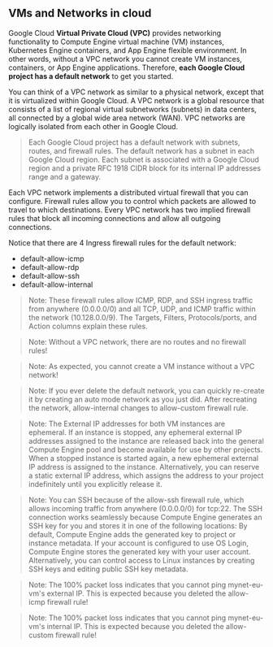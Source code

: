 ##



## VMs and Networks in cloud

Google Cloud **Virtual Private Cloud (VPC)** provides networking functionality to Compute Engine virtual machine (VM) instances, Kubernetes Engine containers, and App Engine flexible environment. In other words, without a VPC network you cannot create VM instances, containers, or App Engine applications. Therefore, **each Google Cloud project has a default network** to get you started.

You can think of a VPC network as similar to a physical network, except that it is virtualized within Google Cloud. A VPC network is a global resource that consists of a list of regional virtual subnetworks (subnets) in data centers, all connected by a global wide area network (WAN). VPC networks are logically isolated from each other in Google Cloud.

> Each Google Cloud project has a default network with subnets, routes, and firewall rules. The default network has a subnet in each Google Cloud region. Each subnet is associated with a Google Cloud region and a private RFC 1918 CIDR block for its internal IP addresses range and a gateway.

Each VPC network implements a distributed virtual firewall that you can configure. Firewall rules allow you to control which packets are allowed to travel to which destinations. Every VPC network has two implied firewall rules that block all incoming connections and allow all outgoing connections.

Notice that there are 4 Ingress firewall rules for the default network:
- default-allow-icmp
- default-allow-rdp
- default-allow-ssh
- default-allow-internal

> Note: These firewall rules allow ICMP, RDP, and SSH ingress traffic from anywhere (0.0.0.0/0) and all TCP, UDP, and ICMP traffic within the network (10.128.0.0/9). The Targets, Filters, Protocols/ports, and Action columns explain these rules.

> Note: Without a VPC network, there are no routes and no firewall rules!

> Note: As expected, you cannot create a VM instance without a VPC network!

> Note: If you ever delete the default network, you can quickly re-create it by creating an auto mode network as you just did. After recreating the network, allow-internal changes to allow-custom firewall rule.

> Note: The External IP addresses for both VM instances are ephemeral. If an instance is stopped, any ephemeral external IP addresses assigned to the instance are released back into the general Compute Engine pool and become available for use by other projects.
When a stopped instance is started again, a new ephemeral external IP address is assigned to the instance. Alternatively, you can reserve a static external IP address, which assigns the address to your project indefinitely until you explicitly release it.

> Note: You can SSH because of the allow-ssh firewall rule, which allows incoming traffic from anywhere (0.0.0.0/0) for tcp:22. The SSH connection works seamlessly because Compute Engine generates an SSH key for you and stores it in one of the following locations:
By default, Compute Engine adds the generated key to project or instance metadata.
If your account is configured to use OS Login, Compute Engine stores the generated key with your user account.
Alternatively, you can control access to Linux instances by creating SSH keys and editing public SSH key metadata.

> Note: The 100% packet loss indicates that you cannot ping mynet-eu-vm's external IP. This is expected because you deleted the allow-icmp firewall rule!

> Note: The 100% packet loss indicates that you cannot ping mynet-eu-vm's internal IP. This is expected because you deleted the allow-custom firewall rule!

